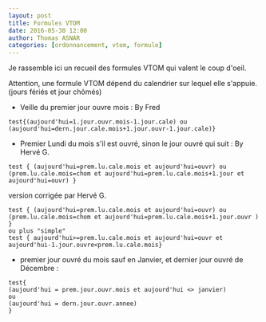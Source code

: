 ```yaml
---
layout: post
title: Formules VTOM
date: 2016-05-30 12:00
author: Thomas ASNAR
categories: [ordonnancement, vtom, formule]
---
```

Je rassemble ici un recueil des formules VTOM qui valent le coup d'oeil.

Attention, une formule VTOM dépend du calendrier sur lequel elle s'appuie. (jours fériés et jour chômés)

 * Veille du premier jour ouvre mois : By Fred 

```
test{(aujourd'hui=1.jour.ouvr.mois-1.jour.cale) ou (aujourd'hui=dern.jour.cale.mois+1.jour.ouvr-1.jour.cale)}
```

 * Premier Lundi du mois s'il est ouvré, sinon le jour ouvré qui suit : By Hervé G.

```
test { (aujourd'hui=prem.lu.cale.mois et aujourd'hui=ouvr) ou (prem.lu.cale.mois=chom et aujourd'hui=prem.lu.cale.mois+1.jour et aujourd'hui=ouvr) }
```

version corrigée par Hervé G.

```
test { (aujourd'hui=prem.lu.cale.mois et aujourd'hui=ouvr) ou (prem.lu.cale.mois=chom et aujourd'hui=prem.lu.cale.mois+1.jour.ouvr ) }
ou plus "simple"
test { aujourd'hui>=prem.lu.cale.mois et aujourd'hui=ouvr et aujourd'hui-1.jour.ouvre<prem.lu.cale.mois}
```

 * premier jour ouvré du mois sauf en Janvier, et dernier jour ouvré de Décembre :
 
```
test{
(aujourd'hui = prem.jour.ouvr.mois et aujourd'hui <> janvier)
ou
(aujourd'hui = dern.jour.ouvr.annee)
}
```
